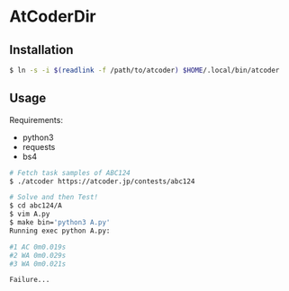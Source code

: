 # AtCoderDir

## Installation

```sh
$ ln -s -i $(readlink -f /path/to/atcoder) $HOME/.local/bin/atcoder
```

## Usage

Requirements:
- python3
- requests
- bs4

```sh
# Fetch task samples of ABC124
$ ./atcoder https://atcoder.jp/contests/abc124

# Solve and then Test!
$ cd abc124/A
$ vim A.py
$ make bin='python3 A.py'
Running exec python A.py:

#1 AC 0m0.019s
#2 WA 0m0.029s
#3 WA 0m0.021s

Failure...
```
